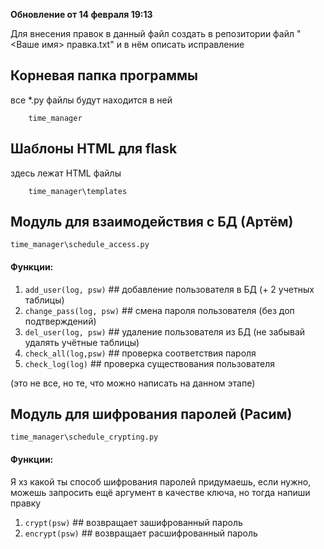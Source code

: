 **Обновление от 14 февраля 19:13**

   Для внесения правок в данный файл создать в репозитории файл "<Ваше имя> правка.txt" и в нём описать исправление
## Корневая папка программы 
все *.py файлы будут находится в ней

`    time_manager`
## Шаблоны HTML для flask
здесь лежат HTML файлы

`    time_manager\templates`
## Модуль для взаимодействия с БД (Артём)


`time_manager\schedule_access.py`

#### **Функции:**
   1) `add_user(log, psw)` ## добавление пользователя в БД (+ 2 учетных таблицы)
   2) `change_pass(log, psw)` ## смена пароля пользователя (без доп подтверждений)
   3) `del_user(log, psw)` ## удаление пользователя из БД (не забывай удалять учётные таблицы) 
   4) `check_all(log,psw)` ## проверка соответствия пароля
   5) `check_log(log)` ## проверка существования пользователя
             
   (это не все, но те, что можно написать на данном этапе)

## Модуль для шифрования паролей (Расим)


`time_manager\schedule_crypting.py`

#### **Функции:**

Я хз какой ты способ шифрования паролей придумаешь, если нужно, можешь запросить ещё аргумент в качестве ключа, но тогда напиши правку
   1) `crypt(psw)` ## возвращает зашифрованный пароль
   2) `encrypt(psw)` ## возвращает расшифрованный пароль